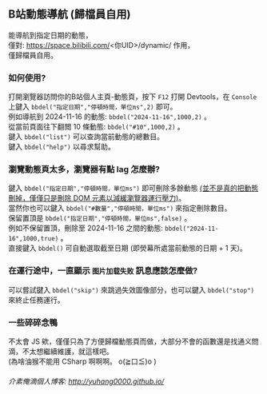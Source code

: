 ## B站動態導航 (歸檔員自用)

能導航到指定日期的動態，<br>
僅對: https://space.bilibili.com/<你UID>/dynamic/ 作用，<br>
僅歸檔員自用。

### 如何使用?

打開瀏覽器訪問你的B站個人主頁-動態頁，按下 `F12` 打開 Devtools，在 `Console` 上鍵入 `bbdel("指定日期","停頓時間，單位ms",2)` 即可。<br>
例如導航到 2024-11-16 的動態: `bbdel("2024-11-16",1000,2)` 。<br>
從當前頁面往下翻閲 10 條動態: `bbdel("#10",1000,2)` 。<br>
鍵入 `bbdel("list")` 可以查詢當前動態的總數目。<br>
鍵入 `bbdel("help")` 以尋求幫助。

### 瀏覽動態頁太多，瀏覽器有點 lag 怎麼辦?

鍵入 `bbdel("指定日期","停頓時間，單位ms")` 即可刪除多餘動態 
<u>(並不是真的把動態刪掉，僅僅只是刪除 DOM 元素以減緩瀏覽器運行壓力)</u>。<br>
當然你也可以鍵入 `bbdel("#數量","停頓時間，單位ms")` 來指定刪除數目。<br>
保留置頂是 `bbdel("指定日期","停頓時間，單位ms",false)` 。<br>
例如不保留置頂，刪除至 2024-11-16 之間的動態: `bbdel("2024-11-16",1000,true)` 。<br>
直接鍵入 `bbdel()` 可自動選取截至日期 (即熒幕所處當前動態的日期 + 1 天)。

### 在運行途中，一直顯示 `图片加载失败` 訊息應該怎麼做?

可以嘗試鍵入 `bbdel("skip")` 來跳過失效圖像部分，也可以鍵入 `bbdel("stop")` 來終止任務運行。

### 一些碎碎念鴨

不太會 JS 欸，僅僅只為了方便歸檔動態頁而做，大部分不會的函數還是找通义問滴，不太想繼續維護，就這樣吧。<br>
(為啥油猴不能用 CSharp 啊啊啊。 o(≧口≦)o )<br>

###### 介素俺滴個人博客: http://yuhang0000.github.io/